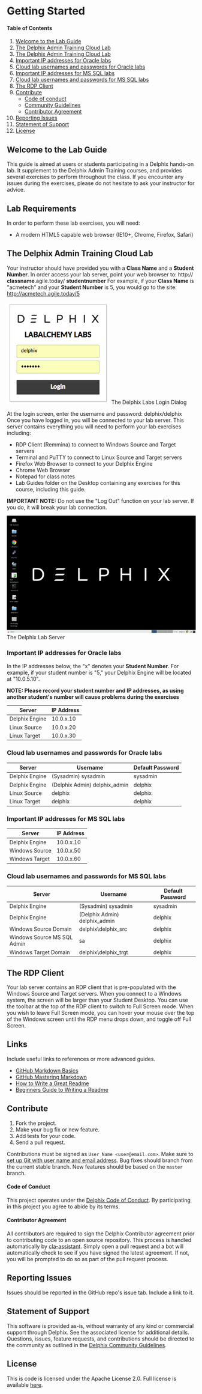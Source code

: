 # Getting Started

#### Table of Contents
1. [Welcome to the Lab Guide](#welcome)
2. [The Delphix Admin Training Cloud Lab](#requirements)
3. [The Delphix Admin Training Cloud Lab](#traininglab)
4. [Important IP addresses for Oracle labs](#oracleipaddresses)
5. [Cloud lab usernames and passwords for Oracle labs](#oraclecreds)
6. [Important IP addresses for MS SQL labs](#mssqlipaddresses)
7. [Cloud lab usernames and passwords for MS SQL labs](#mssqlcreds)
8. [The RDP Client](#rdpclient)
9. [Contribute](#contribute)
    *   [Code of conduct](#code-of-conduct)
    *   [Community Guidelines](#community-guidelines)
    *   [Contributor Agreement](#contributor-agreement)
10.  [Reporting Issues](#reporting-issues)
11.  [Statement of Support](#statement-of-support)
12.  [License](#license)


## <a id="welcome"></a>Welcome to the Lab Guide

This guide is aimed at users or students participating in a Delphix hands-on lab.
It supplement to the Delphix Admin Training courses,
and provides several exercises to perform throughout the class. If you
encounter any issues during the exercises, please do not hesitate to ask your
instructor for advice.

## <a id="requirements"></a>Lab Requirements

In order to perform these lab exercises, you will need:

  * A modern HTML5 capable web browser (IE10+, Chrome, Firefox, Safari)

## <a id="traininglab"></a>The Delphix Admin Training Cloud Lab

Your instructor should have provided you with a **Class Name** and a **Student
Number**. In order access your lab server, point your web browser to: http://
**classname**.agile.today/ **studentnumber**
For example, if your **Class Name** is  "acmetech" and your **Student Number**
is 5, you would go to the site: http://acmetech.agile.today/5

![images/worddav9a8e19107bb12a1034a2f25f9f5a909f.png](images/worddav9a8e19107bb12a1034a2f25f9f5a909f.png)
The Delphix Labs Login Dialog

At the login screen, enter the username and password: delphix/delphix
Once you have logged in, you will be connected to your lab server. This server
contains everything you will need to perform your lab exercises including:

  * RDP Client (Remmina) to connect to Windows Source and Target servers
  * Terminal and PuTTY to connect to Linux Source and Target servers
  * Firefox Web Browser to connect to your Delphix Engine
  * Chrome Web Browser
  * Notepad for class notes
  * Lab Guides folder on the Desktop containing any exercises for this course, including this guide.

**IMPORTANT NOTE:** Do not use the  "Log Out" function on your lab server. If
you do, it will break your lab connection.


![images/worddav177dbea07c3e4a6fa6757816c62ad647.png](images/worddav177dbea07c3e4a6fa6757816c62ad647.png)
The Delphix Lab Server

### <a id="oracleipaddresses"></a>Important IP addresses for Oracle labs

In the IP addresses below, the "x" denotes your **Student Number**. For
example, if your student number is  "5," your Delphix Engine will be located at "10.0.5.10".

**NOTE: Please record your student number and IP addresses, as using another student's number will cause problems during the exercises**

Server  | IP Address
------- | -----------
Delphix Engine | 10.0.x.10
Linux Source | 10.0.x.20
Linux Target| 10.0.x.30

### <a id="oraclecreds"></a>Cloud lab usernames and passwords for Oracle labs

Server | Username | Default Password
------ | -- | ----------
Delphix Engine | (Sysadmin) sysadmin | sysadmin
Delphix Engine | (Delphix Admin) delphix_admin | delphix
Linux Source | delphix |delphix
Linux Target | delphix |delphix

### <a id="mssqlipaddresses"></a>Important IP addresses for MS SQL labs

Server  | IP Address
------- | -----------
Delphix Engine | 10.0.x.10
Windows Source | 10.0.x.50
Windows Target| 10.0.x.60


### <a id="mssqlcreds"></a>Cloud lab usernames and passwords for MS SQL labs

Server | Username | Default Password
------ | -------- | ----------
Delphix Engine | (Sysadmin) sysadmin | sysadmin
Delphix Engine | (Delphix Admin) delphix_admin | delphix
Windows Source Domain |  delphix\delphix_src |delphix
Windows Source MS SQL Admin|  sa |delphix
Windows Target Domain | delphix\delphix_trgt |delphix

## <a id="rdpclient"></a>The RDP Client

Your lab server contains an RDP client that is pre-populated with the
Windows Source and Target servers. When you connect to a Windows system, the
screen will be larger than your Student Desktop. You can use the toolbar at
the top of the RDP client to switch to Full Screen mode. When you wish to
leave Full Screen mode, you can hover your mouse over the top of the Windows
screen until the RDP menu drops down, and toggle off Full Screen.


## <a id="links"></a>Links

Include useful links to references or more advanced guides.
*   [GitHub Markdown Basics](https://help.github.com/articles/basic-writing-and-formatting-syntax/)
*   [GitHub Mastering Markdown](https://guides.github.com/features/mastering-markdown/)
*   [How to Write a Great Readme](https://dbader.org/blog/write-a-great-readme-for-your-github-project)
*   [Beginners Guide to Writing a Readme](https://medium.com/@meakaakka/a-beginners-guide-to-writing-a-kickass-readme-7ac01da88ab3)

## <a id="contribute"></a>Contribute

1.  Fork the project.
2.  Make your bug fix or new feature.
3.  Add tests for your code.
4.  Send a pull request.

Contributions must be signed as `User Name <user@email.com>`. Make sure to [set up Git with user name and email address](https://git-scm.com/book/en/v2/Getting-Started-First-Time-Git-Setup). Bug fixes should branch from the current stable branch. New features should be based on the `master` branch.

#### <a id="code-of-conduct"></a>Code of Conduct

This project operates under the [Delphix Code of Conduct](https://delphix.github.io/code-of-conduct.html). By participating in this project you agree to abide by its terms.

#### <a id="contributor-agreement"></a>Contributor Agreement

All contributors are required to sign the Delphix Contributor agreement prior to contributing code to an open source repository. This process is handled automatically by [cla-assistant](https://cla-assistant.io/). Simply open a pull request and a bot will automatically check to see if you have signed the latest agreement. If not, you will be prompted to do so as part of the pull request process.


## <a id="reporting_issues"></a>Reporting Issues

Issues should be reported in the GitHub repo's issue tab. Include a link to it.

## <a id="statement-of-support"></a>Statement of Support

This software is provided as-is, without warranty of any kind or commercial support through Delphix. See the associated license for additional details. Questions, issues, feature requests, and contributions should be directed to the community as outlined in the [Delphix Community Guidelines](https://delphix.github.io/community-guidelines.html).

## <a id="license"></a>License

This is code is licensed under the Apache License 2.0. Full license is available [here](./LICENSE).

